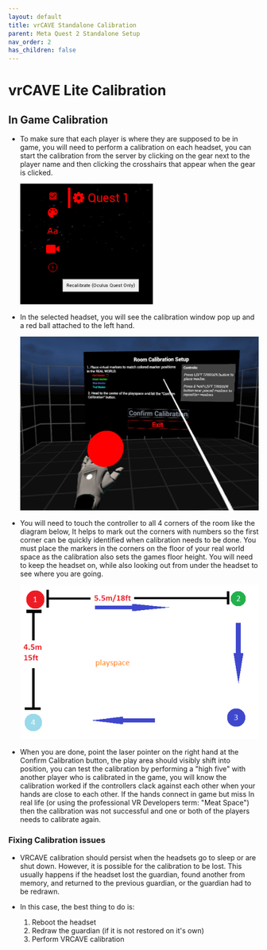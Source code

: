 ```yaml
---
layout: default
title: vrCAVE Standalone Calibration
parent: Meta Quest 2 Standalone Setup
nav_order: 2
has_children: false
---
```

# vrCAVE Lite Calibration


## In Game Calibration

- To make sure that each player is where they are supposed to be in game, you will need to perform a calibration on each headset, you can start the calibration from the server by clicking on the gear next to the player name and then clicking the crosshairs that appear when the gear is clicked. 

	![](media/vrcaveLite/ServerPlayerOptions.png)
	
-  In the selected headset, you will see the calibration window pop up and a red ball attached to the left hand. 

	![](media/vrcaveLite/QuestCalibration.png)
	
- You will need to touch the controller to all 4 corners of the room like the diagram below, It helps to mark out the corners with numbers so the first corner can be quickly identified when calibration needs to be done.  You must place the markers in the corners on the floor of your real world space as the calibration also sets the games floor height. You will need to keep the headset on, while also looking out from under the headset to see where you are going. 


	
	![](media/vrcaveLite/CalibrationPointswitharrow.png)
	
- When you are done, point the laser pointer on the right hand at the Confirm Calibration button, the play area should visibly shift into position, you can test the calibration by performing a "high five" with another player who is calibrated in the game, you will know the calibration worked if the controllers clack against each other when your hands are close to each other. If the hands connect in game but miss In real life (or using the professional VR Developers term: "Meat Space") then the calibration was not successful and one or both of the players needs to calibrate again. 

### Fixing Calibration issues

- VRCAVE calibration should persist when the headsets go to sleep or are shut down. However, it is possible for the calibration to be lost. This usually happens if the headset lost the guardian, found another from memory, and returned to the previous guardian, or the guardian had to be redrawn. 

- In this case, the best thing to do is:
	1. Reboot the headset 
	2. Redraw the guardian (if it is not restored on it's own)
	3. Perform VRCAVE calibration 